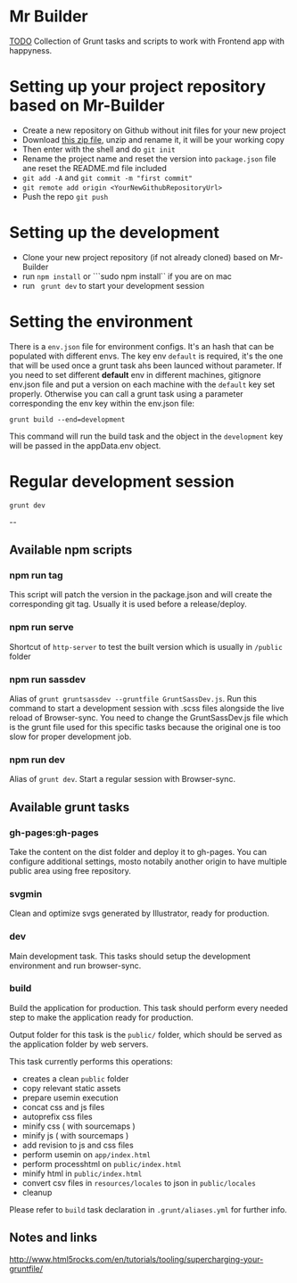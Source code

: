 # Mr Builder

[TODO](http://todo.to.it) Collection of Grunt tasks and scripts to work with Frontend app with happyness.


# Setting up your project repository based on Mr-Builder

- Create a new repository on Github without init files for your new project
- Download [this zip file](https://github.com/todotoit/Mr-Builder/archive/master.zip), unzip and rename it, it will be your working copy
- Then enter with the shell and do ```git init```
- Rename the project name and reset the version into ```package.json``` file ane reset the README.md file included
- ```git add -A``` and ```git commit -m "first commit"```
- ```git remote add origin <YourNewGithubRepositoryUrl>```
- Push the repo ```git push```


# Setting up the development

- Clone your new project repository (if not already cloned) based on Mr-Builder
- run ```npm install``` or ```sudo npm install`` if you are on mac
- run ``` grunt dev``` to start your development session



# Setting the environment

There is a ```env.json``` file for environment configs. It's an hash that can be populated with different envs.
The key env ```default``` is required, it's the one that will be used once a grunt task ahs been launced without parameter.
If you need to set different **default** env in different machines, gitignore env.json file and put a version on each machine with the ```default``` key set properly.
Otherwise you can call a grunt task using a parameter corresponding the env key within the env.json file:

	grunt build --end=development

This command will run the build task and the object in the ```development``` key will be passed in the appData.env object.


# Regular development session

```grunt dev```


--


## Available npm scripts


### npm run tag

This script will patch the version in the package.json and will create the corresponding git tag. Usually it is used before a release/deploy.


### npm run serve

Shortcut of ```http-server``` to test the built version which is usually in ```/public``` folder





### npm run sassdev

Alias of ```grunt gruntsassdev --gruntfile GruntSassDev.js```.
Run this command to start a development session with .scss files alongside the live reload of Browser-sync.
You need to change the GruntSassDev.js file which is the grunt file used for this specific tasks because the original one is too slow for proper development job.


### npm run dev

Alias of ```grunt dev```.
Start a regular session with Browser-sync.





## Available grunt tasks


### gh-pages:gh-pages

Take the content on the dist folder and deploy it to gh-pages. You can configure additional settings, mosto notabily another origin to have multiple public area using free repository.


### svgmin

Clean and optimize svgs generated by Illustrator, ready for production.


### dev

Main development task. This tasks should setup the development environment and
run browser-sync.

### build

Build the application for production. This task should perform every needed step
to make the application ready for production.

Output folder for this task is the `public/` folder, which should be served as
the application folder by web servers.

This task currently performs this operations:

- creates a clean `public` folder
- copy relevant static assets
- prepare usemin execution
- concat css and js files
- autoprefix css files
- minify css ( with sourcemaps )
- minify js ( with sourcemaps )
- add revision to js and css files
- perform usemin on `app/index.html`
- perform processhtml on `public/index.html`
- minify html in `public/index.html`
- convert csv files in `resources/locales` to json in `public/locales`
- cleanup

Please refer to `build` task declaration in `.grunt/aliases.yml` for further
info.



## Notes and links

http://www.html5rocks.com/en/tutorials/tooling/supercharging-your-gruntfile/
